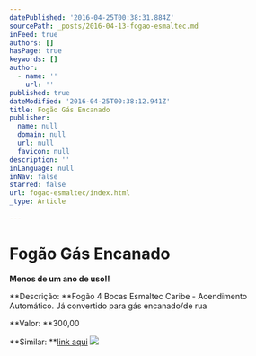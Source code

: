 ```yaml
---
datePublished: '2016-04-25T00:38:31.884Z'
sourcePath: _posts/2016-04-13-fogao-esmaltec.md
inFeed: true
authors: []
hasPage: true
keywords: []
author:
  - name: ''
    url: ''
published: true
dateModified: '2016-04-25T00:38:12.941Z'
title: Fogão Gás Encanado
publisher:
  name: null
  domain: null
  url: null
  favicon: null
description: ''
inLanguage: null
inNav: false
starred: false
url: fogao-esmaltec/index.html
_type: Article

---
```

# Fogão Gás Encanado

**Menos de um ano de uso!!**

**Descrição: **Fogão 4 Bocas Esmaltec Caribe - Acendimento Automático. Já convertido para gás encanado/de rua

**Valor: **300,00

**Similar: **[link aqui][0]
![](https://s3-us-west-2.amazonaws.com/the-grid-img/p/7a2392f12fb326b904a5817e50bb1db576c8b229.jpg)

[0]: http://www.magazineluiza.com.br/fogao-4-bocas-esmaltec-caribe-acendimento-automatico/p/0122645/ed/foga/google/4660/?utm_source=google&utm_medium=pla&utm_campaign=ed&utm_content=0122645&partner_id=4660&cmptype=pla&profileid=464&campaignid=4573&keyword=&gclid=CjwKEAjwubK4BRC1xczKrZyj3mkSJAC6ntgrDykbTwsoNhNBRdUNU4K8bIXJeCKyvUkUhVBS6KDqgRoCE7_w_wcB
